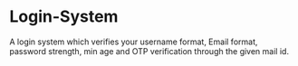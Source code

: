 # Login-System
A login system which verifies your username format, Email format, password strength, min age and OTP verification through the given mail id.
